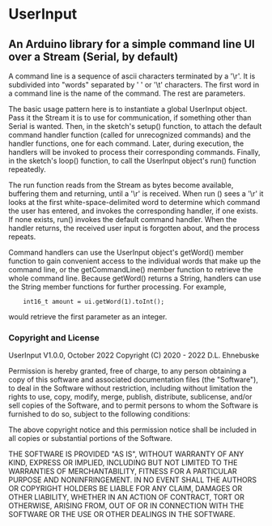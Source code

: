 # UserInput

## An Arduino library for a simple command line UI over a Stream (Serial, by default)

A command line is a sequence of ascii characters terminated by a '\r'. It is subdivided into "words" separated by ' ' or '\t' characters. The first word in a command line is the name of the command. The rest are parameters.

The basic usage pattern here is to instantiate a global UserInput object. Pass it the Stream it is to use for communication, if something other than Serial is wanted. Then, in the sketch's setup() function, to attach the default command handler function (called for unrecognized commands) and the handler functions, one for each command. Later, during execution, the handlers will be invoked to process their corresponding commands. Finally, in the sketch's loop() function, to call the UserInput object's run() function repeatedly. 

The run function reads from the Stream as bytes become available, buffering them and returning, until a '\r' is received. When run () sees a '\r' it looks at the first white-space-delimited word to determine which command the user has entered, and invokes the corresponding handler, if one exists. If none exists, run() invokes the default command handler. When the handler returns, the received user input is forgotten about, and the process repeats.

Command handlers can use the UserInput object's getWord() member function to gain convenient access to the individual words that make up the command line, or the getCommandLine() member function to retrieve the whole command line. Because getWord() returns a String, handlers can use the String member functions for further processing. For example, 
 
```
    int16_t amount = ui.getWord(1).toInt();
```

would retrieve the first parameter as an integer.

### Copyright and License

UserInput V1.0.0, October 2022
Copyright (C) 2020 - 2022 D.L. Ehnebuske

Permission is hereby granted, free of charge, to any person obtaining a copy
of this software and associated documentation files (the "Software"), to deal
in the Software without restriction, including without limitation the rights
to use, copy, modify, merge, publish, distribute, sublicense, and/or sell
copies of the Software, and to permit persons to whom the Software is
furnished to do so, subject to the following conditions:

The above copyright notice and this permission notice shall be included in all
copies or substantial portions of the Software.

THE SOFTWARE IS PROVIDED "AS IS", WITHOUT WARRANTY OF ANY KIND, EXPRESS OR
IMPLIED, INCLUDING BUT NOT LIMITED TO THE WARRANTIES OF MERCHANTABILITY,
FITNESS FOR A PARTICULAR PURPOSE AND NONINFRINGEMENT. IN NO EVENT SHALL THE
AUTHORS OR COPYRIGHT HOLDERS BE LIABLE FOR ANY CLAIM, DAMAGES OR OTHER
LIABILITY, WHETHER IN AN ACTION OF CONTRACT, TORT OR OTHERWISE, ARISING FROM,
OUT OF OR IN CONNECTION WITH THE SOFTWARE OR THE USE OR OTHER DEALINGS IN THE
SOFTWARE. 